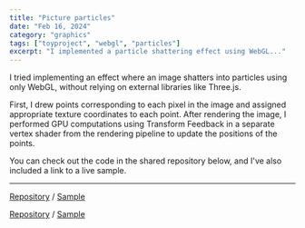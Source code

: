 ```yaml
---
title: "Picture particles"
date: "Feb 16, 2024"
category: "graphics"
tags: ["toyproject", "webgl", "particles"]
excerpt: "I implemented a particle shattering effect using WebGL..."
---
```


I tried implementing an effect where an image shatters into particles using only WebGL, without relying on external libraries like Three.js.

First, I drew points corresponding to each pixel in the image and assigned appropriate texture coordinates to each point. After rendering the image, I performed GPU computations using Transform Feedback in a separate vertex shader from the rendering pipeline to update the positions of the points.

You can check out the code in the shared repository below, and I've also included a link to a live sample.

---

[Repository](https://github.com/waynechoidev/picture-particles/) / [Sample](https://waynechoidev.github.io/picture-particles/)

[Repository](https://github.com/waynechoidev/picture-particles-change/) / [Sample](https://waynechoidev.github.io/picture-particles-change/)
